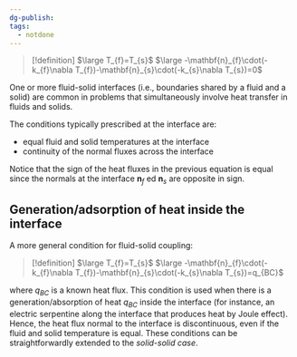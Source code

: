 ```yaml
---
dg-publish: 
tags:
  - notdone
---
```

>[!definition]
>$\large T_{f}=T_{s}$
>$\large -\mathbf{n}_{f}\cdot(-k_{f}\nabla T_{f})-\mathbf{n}_{s}\cdot(-k_{s}\nabla T_{s})=0$ 

One or more fluid-solid interfaces (i.e., boundaries shared by a fluid and a solid) are common in problems that simultaneously involve heat transfer in fluids and solids.

The conditions typically prescribed at the interface are: 
- equal fluid and solid temperatures at the interface 
- continuity of the normal fluxes across the interface 

Notice that the sign of the heat fluxes in the previous equation is equal since the normals at the interface $\mathbf{n}_{f}$ ed $\mathbf{n}_{s}$ are opposite in sign.

## Generation/adsorption of heat inside the interface
A more general condition for fluid-solid coupling: 
>[!definition]
>$\large T_{f}=T_{s}$
>$\large -\mathbf{n}_{f}\cdot(-k_{f}\nabla T_{f})-\mathbf{n}_{s}\cdot(-k_{s}\nabla T_{s})=q_{BC}$ 


where $q_{BC}$ is a known heat flux.
This condition is used when there is a generation/absorption of heat $q_{BC}$ inside the interface (for instance, an electric serpentine along the interface that produces heat by Joule effect). Hence, the heat flux normal to the interface is discontinuous, even if the 
fluid and solid temperature is equal.
These conditions can be straightforwardly extended to the  *solid-solid 
case*.